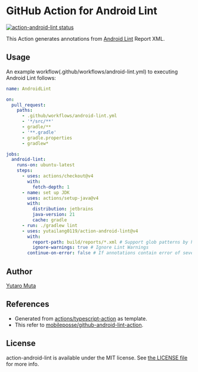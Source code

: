 # GitHub Action for Android Lint

<a href="https://github.com/yutailang0119/action-android-lint/actions"><img alt="action-android-lint status" src="https://github.com/yutailang0119/action-android-lint/workflows/build-test/badge.svg"></a>

This Action generates annotations from
[Android Lint](https://developer.android.com/studio/write/lint) Report XML.

## Usage

An example workflow(.github/workflows/android-lint.yml) to executing Android
Lint follows:

```yml
name: AndroidLint

on:
  pull_request:
    paths:
      - .github/workflows/android-lint.yml
      - '*/src/**'
      - gradle/**
      - '**.gradle'
      - gradle.properties
      - gradlew*

jobs:
  android-lint:
    runs-on: ubuntu-latest
    steps:
      - uses: actions/checkout@v4
        with:
          fetch-depth: 1
      - name: set up JDK
        uses: actions/setup-java@v4
        with:
          distribution: jetbrains
          java-version: 21
          cache: gradle
      - run: ./gradlew lint
      - uses: yutailang0119/action-android-lint@v4
        with:
          report-path: build/reports/*.xml # Support glob patterns by https://www.npmjs.com/package/@actions/glob
          ignore-warnings: true # Ignore Lint Warnings
        continue-on-error: false # If annotations contain error of severity, action-android-lint exit 1.
```

## Author

[Yutaro Muta](https://github.com/yutailang0119)

## References

- Generated from
  [actions/typescript-action](https://github.com/actions/typescript-action) as
  template.
- This refer to
  [mobileposse/github-android-lint-action](https://github.com/mobileposse/github-android-lint-action).

## License

action-android-lint is available under the MIT license. See
[the LICENSE file](./LICENSE) for more info.
